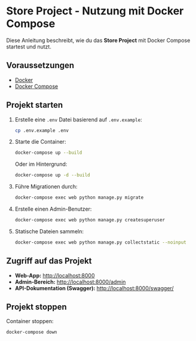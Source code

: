 # Store Project - Nutzung mit Docker Compose

Diese Anleitung beschreibt, wie du das **Store Project** mit Docker Compose startest und nutzt.

## Voraussetzungen
- [Docker](https://www.docker.com/get-started)
- [Docker Compose](https://docs.docker.com/compose/install/)

## Projekt starten
1. Erstelle eine `.env` Datei basierend auf `.env.example`:
   ```sh
   cp .env.example .env
   ```
2. Starte die Container:
   ```sh
   docker-compose up --build
   ```
   Oder im Hintergrund:
   ```sh
   docker-compose up -d --build
   ```
3. Führe Migrationen durch:
   ```sh
   docker-compose exec web python manage.py migrate
   ```
4. Erstelle einen Admin-Benutzer:
   ```sh
   docker-compose exec web python manage.py createsuperuser
   ```
5. Statische Dateien sammeln:
   ```sh
   docker-compose exec web python manage.py collectstatic --noinput
   ```

## Zugriff auf das Projekt
- **Web-App:** [http://localhost:8000](http://localhost:8000)
- **Admin-Bereich:** [http://localhost:8000/admin](http://localhost:8000/admin)
- **API-Dokumentation (Swagger):** [http://localhost:8000/swagger/](http://localhost:8000/swagger/)

## Projekt stoppen
Container stoppen:
```sh
docker-compose down
```

